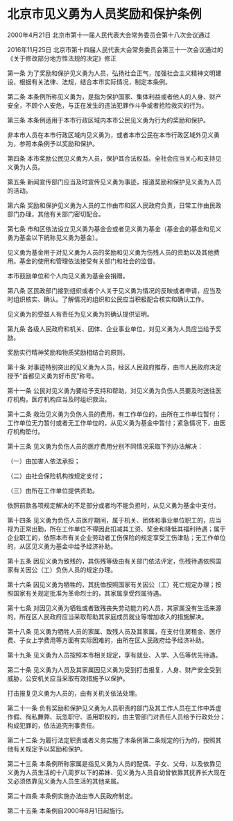 # 北京市见义勇为人员奖励和保护条例

2000年4月21日 北京市第十一届人民代表大会常务委员会第十八次会议通过

2016年11月25日 北京市第十四届人民代表大会常务委员会第三十一次会议通过的《关于修改部分地方性法规的决定》修正

<!-- INFO END -->

第一条 为了奖励和保护见义勇为人员，弘扬社会正气，加强社会主义精神文明建设，根据有关法律、法规，结合本市实际情况，制定本条例。

第二条 本条例所称见义勇为，是指为保护国家、集体利益或者他人的人身、财产安全，不顾个人安危，与正在发生的违法犯罪作斗争或者抢险救灾的行为。

第三条 本条例适用于本市行政区域内本市公民见义勇为行为的奖励和保护。

非本市人员在本市行政区域内见义勇为，或者本市公民在本市行政区域外见义勇为，参照本条例予以奖励和保护。

第四条 本市奖励公民见义勇为人员，保护其合法权益。全社会应当关心和支持见义勇为人员。

第五条 新闻宣传部门应当及时宣传见义勇为事迹，报道奖励和保护见义勇为人员的活动。

第六条 奖励和保护见义勇为人员的工作由市和区人民政府负责，日常工作由民政部门办理，其他有关部门密切配合。

第七条 市和区依法设立见义勇为基金会或者见义勇为基金（基金会的基金和见义勇为基金以下统称见义勇为基金）。

见义勇为基金用于对见义勇为人员的奖励和见义勇为伤残人员的资助以及其他费用。基金的使用和管理依法接受有关部门和社会的监督。

本市鼓励单位和个人向见义勇为基金会捐赠。

第八条 区民政部门接到组织或者个人关于见义勇为情况的反映或者申请，应当及时组织核实、确认。了解情况的组织和公民应当积极配合核实和确认工作。

见义勇为的受益人有责任为见义勇为的确认提供证明。

第九条 各级人民政府和机关、团体、企业事业单位，对见义勇为人员应当给予奖励。

奖励实行精神奖励和物质奖励相结合的原则。

第十条 对事迹特别突出的见义勇为人员，经区人民政府推荐，由市人民政府决定授予“首都见义勇为好市民”称号。

第十一条 公民对见义勇为要给予支持和帮助，对见义勇为负伤人员要及时送往医疗机构，医疗机构应当及时组织救治。

第十二条 救治见义勇为负伤人员的费用，有工作单位的，由所在工作单位暂付；工作单位无力暂付或者无工作单位的，从见义勇为基金中暂付；紧急情况下，由医疗机构垫付。

第十三条 见义勇为负伤人员的医疗费用分别不同情况采取下列办法解决：

（一）由加害人依法承担；

（二）由社会保险机构按规定支付；

（三）由所在工作单位提供资助。

依照前款各项规定解决的不足部分或者均不能负担时，从见义勇为基金中支付。

第十四条 见义勇为负伤人员医疗期间，属于机关、团体和事业单位职工的，应当视为正常出勤，所在工作单位不得因此扣减其工资、奖金和降低其福利待遇；属于企业职工的，依照本市有关企业劳动者工伤保险的规定享受工伤津贴；无工作单位的，从区见义勇为基金中给予经济补助。

第十五条 因见义勇为致残的，其伤残等级由有关部门依法评定，伤残待遇依照国家有关因公（工）负伤人员的规定办理。

第十六条 因见义勇为牺牲的，其抚恤按照国家有关因公（工）死亡规定办理；按照国家有关规定批准为革命烈士的，其家属享受烈属待遇。

第十七条 对因见义勇为牺牲或者致残丧失劳动能力的人员，其家属没有生活来源的，所在区人民政府应当采取帮助其家庭成员就业等增加收入的措施解决。

第十八条 见义勇为牺牲人员的家属、致残人员及其家属，在支付住房租金、医疗费、子女上学费用等方面有实际困难的，由所在区人民政府给予经济补助。

第十九条 见义勇为人员按照本市相关规定，享有就业、入学、入伍等优先待遇。

第二十条 见义勇为人员及其家属因见义勇为受到打击报复，人身、财产安全受到威胁，公安机关应当采取有效措施予以保护。

打击报复见义勇为人员的，由有关机关依法处理。

第二十一条 负有奖励和保护见义勇为人员职责的部门及其工作人员在工作中弄虚作假、徇私舞弊、玩忽职守、滥用职权的，由主管部门对责任人员给予行政处分；构成犯罪的，依法追究刑事责任。

第二十二条 为履行法定职责或者义务实施了本条例第二条规定的行为的，按照其他有关规定予以奖励和保护。

第二十三条 本条例所称家属是指见义勇为人员的配偶、子女、父母，以及依靠见义勇为人员生活的十八周岁以下的弟妹、见义勇为人员自幼曾依靠其抚养长大现在又必须依靠见义勇为人员生活的其他亲属。

第二十四条 本条例实施办法由市人民政府制定。

第二十五条 本条例自2000年8月1日起施行。